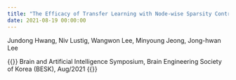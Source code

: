 ```yaml
---
title: "The Efficacy of Transfer Learning with Node-wise Sparsity Control for Task fMRI Classification (뇌영상 데이터 분류성능향상을 위한 희소성제어 전이학습의 효용성 규명)"
date: 2021-08-19 00:00:00
---
```


Jundong Hwang, Niv Lustig, Wangwon Lee, Minyoung Jeong, Jong-hwan Lee

{{<format bright-green>}}
Brain and Artificial Intelligence Symposium, Brain Engineering Society of Korea (BESK), Aug/2021
{{</format>}}

